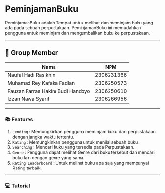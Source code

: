 # PeminjamanBuku

PeminjamanBuku adalah Tempat untuk melihat dan meminjam buku yang ada pada sebuah perpustakaan. PeminjamanBuku ini memudahkan pengguna untuk meminjam dan mengembalikan buku ke perpustakaan.

---

## 👥 Group Member

| Nama | NPM |
|---------|---------|
|Naufal Hadi Rasikhin|2306231366|
|Muhamad Rey Kafaka Fadlan|2306250573|
|Fauzan Farras Hakim Budi Handoyo|2306250610|
|Izzan Nawa Syarif|2306266956|

---

### 📚 Features

1. `Lending` : Memungkinkan pengguna meminjam buku dari perpustakaan dengan jangka waktu tertentu.
2. `Rating` : Memungkinkan pengguna untuk menilai sebuah buku.
3. `Searching` : Mencari buku yang tersedia pada Perpustakaan.
4. `Genre` : Pengguna dapat melihat Genre dari buku tersebut dan mencari buku lain dengan genre yang sama.
5. `Rating Leaderboard` : Untuk melihat buku apa saja yang mempunyai Rating terbaik.

---

### 💻 Tutorial

